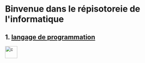 # Binvenue dans le répisotoreie de l'informatique 





## 1. [langage de programmation ](01_langage_programmation/)

<a href="https://github.com/mohameml/info/tree/main/01_langage_programmation" target="_blank" rel="noreferrer"> <img src=".images/code.png" alt="c" width="40" height="40"/> </a>
